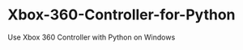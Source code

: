 Xbox-360-Controller-for-Python
==============================

Use Xbox 360 Controller with Python on Windows
